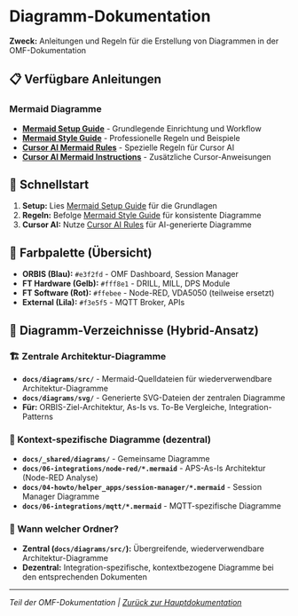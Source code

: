 # Diagramm-Dokumentation

**Zweck:** Anleitungen und Regeln für die Erstellung von Diagrammen in der OMF-Dokumentation

## 📋 Verfügbare Anleitungen

### **Mermaid Diagramme**
- **[Mermaid Setup Guide](mermaid-setup.md)** - Grundlegende Einrichtung und Workflow
- **[Mermaid Style Guide](mermaid-style-guide.md)** - Professionelle Regeln und Beispiele
- **[Cursor AI Mermaid Rules](cursor-ai-mermaid-rules.md)** - Spezielle Regeln für Cursor AI
- **[Cursor AI Mermaid Instructions](mermaid-cursor-instructions.md)** - Zusätzliche Cursor-Anweisungen

## 🎯 Schnellstart

1. **Setup:** Lies [Mermaid Setup Guide](mermaid-setup.md) für die Grundlagen
2. **Regeln:** Befolge [Mermaid Style Guide](mermaid-style-guide.md) für konsistente Diagramme
3. **Cursor AI:** Nutze [Cursor AI Rules](cursor-ai-mermaid-rules.md) für AI-generierte Diagramme

## 🎨 Farbpalette (Übersicht)

- **ORBIS (Blau):** `#e3f2fd` - OMF Dashboard, Session Manager
- **FT Hardware (Gelb):** `#fff8e1` - DRILL, MILL, DPS Module
- **FT Software (Rot):** `#ffebee` - Node-RED, VDA5050 (teilweise ersetzt)
- **External (Lila):** `#f3e5f5` - MQTT Broker, APIs

## 📁 Diagramm-Verzeichnisse (Hybrid-Ansatz)

### **🏗️ Zentrale Architektur-Diagramme**
- **`docs/diagrams/src/`** - Mermaid-Quelldateien für wiederverwendbare Architektur-Diagramme
- **`docs/diagrams/svg/`** - Generierte SVG-Dateien der zentralen Diagramme
- **Für:** ORBIS-Ziel-Architektur, As-Is vs. To-Be Vergleiche, Integration-Patterns

### **📁 Kontext-spezifische Diagramme (dezentral)**
- **`docs/_shared/diagrams/`** - Gemeinsame Diagramme
- **`docs/06-integrations/node-red/*.mermaid`** - APS-As-Is Architektur (Node-RED Analyse)
- **`docs/04-howto/helper_apps/session-manager/*.mermaid`** - Session Manager Diagramme
- **`docs/06-integrations/mqtt/*.mermaid`** - MQTT-spezifische Diagramme

### **🎯 Wann welcher Ordner?**
- **Zentral (`docs/diagrams/src/`):** Übergreifende, wiederverwendbare Architektur-Diagramme
- **Dezentral:** Integration-spezifische, kontextbezogene Diagramme bei den entsprechenden Dokumenten

---

*Teil der OMF-Dokumentation | [Zurück zur Hauptdokumentation](../../../README.md)*
